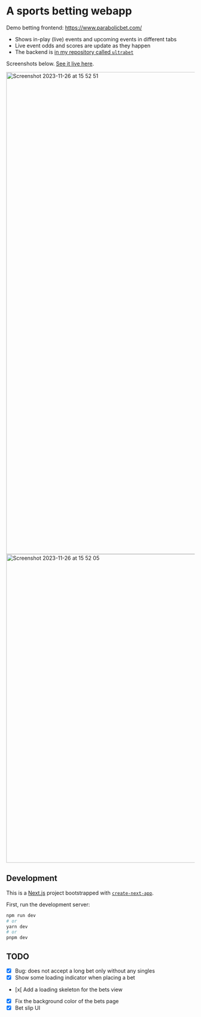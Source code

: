 # A sports betting webapp

Demo betting frontend: https://www.parabolicbet.com/

* Shows in-play (live) events and upcoming events in different tabs
* Live event odds and scores are update as they happen
* The backend is [in my repository called `ultrabet`](https://github.com/anssip/ultrabet)

Screenshots below. [See it live here](https://www.parabolicbet.com/).

<img width="1287" alt="Screenshot 2023-11-26 at 15 52 51" src="https://github.com/anssip/ultrabet-ui/assets/271711/38cc235d-1cbe-4903-a5b2-a049e59fee30">

<img width="824" alt="Screenshot 2023-11-26 at 15 52 05" src="https://github.com/anssip/ultrabet-ui/assets/271711/3f914d06-bc1c-4cd8-a28a-e3e4c70cdbb9">


## Development

This is a [Next.js](https://nextjs.org/) project bootstrapped
with [`create-next-app`](https://github.com/vercel/next.js/tree/canary/packages/create-next-app).

First, run the development server:

```bash
npm run dev
# or
yarn dev
# or
pnpm dev
```

## TODO

- [x] Bug: does not accept a long bet only without any singles
- [x] Show some loading indicator when placing a bet
- [x[ Add a loading skeleton for the bets view
- [x] Fix the background color of the bets page
- [x] Bet slip UI
